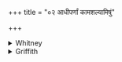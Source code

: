 +++
title = "०२ आधीपर्णां कामशल्यामिषुं"

+++

<details><summary>Whitney</summary>

### Translation
2. The arrow feathered with longing (*ādhī́*), tipped with love, necked  
with resolve (? *saṁkalpá-*)—having made that well-straightened, let  
love pierce thee in the heart.

### Notes
According to the comm., *ādhī́* means *mānasī pīḍā; śalyam* is *bāṇāgre  
protam āyasam; kulmalam* is *dāruśalyayoḥ saṁśleṣadravyam* ⌊thing (like  
a ferrule?) to fasten the tip to the shaft⌋. Our P.M.W. read *tā́* for  
*tā́m* at beginning of **c**. Pāda **c** requires the harsh resolution  
*ta-ā́m*.
</details>

<details><summary>Griffith</summary>

That arrow winged with longing thought, its stem Desire, its neck, Resolve, Let Kama, having truly aimed, shoot forth and pierce thee in the heart.
</details>

